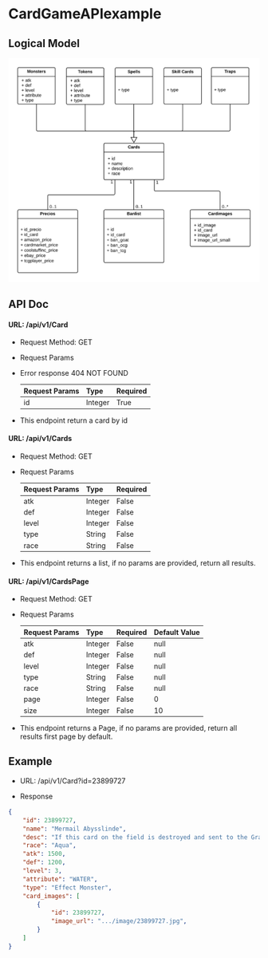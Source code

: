 # CardGameAPIexample
## Logical Model
![image](model.png)

## API Doc

#### URL: /api/v1/Card
* Request Method: GET
* Request Params
* Error response 404 NOT FOUND

  | Request Params | Type    | Required |
  |----------------|---------|----------|
  | id             | Integer | True     |

- This endpoint return a card by id
  
#### URL: /api/v1/Cards
* Request Method: GET
* Request Params

  | Request Params | Type    | Required |
  |----------------|---------|----------|
  | atk            | Integer | False    |
  | def            | Integer | False    |
  | level          | Integer | False    |
  | type           | String  | False    |
  | race           | String  | False    |

- This endpoint returns a list, if no params are provided, return all results.

#### URL: /api/v1/CardsPage
* Request Method: GET
* Request Params

  | Request Params | Type    | Required | Default Value |
  |----------------|---------|----------|---------------|
  | atk            | Integer | False    | null          |
  | def            | Integer | False    | null          |
  | level          | Integer | False    | null          |
  | type           | String  | False    | null          |
  | race           | String  | False    | null          |
  | page           | Integer | False    | 0             |
  | size           | Integer | False    | 10            |

- This endpoint returns a Page, if no params are provided, return all results first page by default.

## Example

* URL: /api/v1/Card?id=23899727

* Response
```json
{
    "id": 23899727,
    "name": "Mermail Abysslinde",
    "desc": "If this card on the field is destroyed and sent to the Graveyard: You can Special Summon 1 \"Mermail\" monster from your Deck, except \"Mermail Abysslinde\". You can only use the effect of \"Mermail Abysslinde\" once per turn.",
    "race": "Aqua",
    "atk": 1500,
    "def": 1200,
    "level": 3,
    "attribute": "WATER",
    "type": "Effect Monster",
    "card_images": [
        {
            "id": 23899727,
            "image_url": ".../image/23899727.jpg",
        }
    ]
}
```
